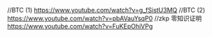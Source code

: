 //BTC (1)
https://www.youtube.com/watch?v=g_fSistU3MQ
//BTC (2)
https://www.youtube.com/watch?v=pbAVauYsqP0
//zkp 零知识证明
https://www.youtube.com/watch?v=FuKEpOhiVPg
